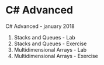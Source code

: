 # C# Advanced
C# Advanced - january 2018

01. Stacks and Queues - Lab
01. Stacks and Queues - Exercise
02. Multidimensional Arrays - Lab
02. Multidimensional Arrays - Exercise